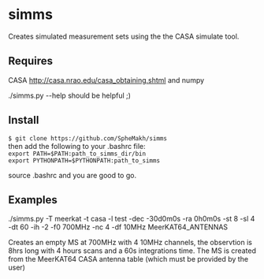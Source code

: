 simms
=====

Creates simulated measurement sets using the the CASA simulate tool. 

Requires
-----
CASA http://casa.nrao.edu/casa_obtaining.shtml and numpy

./simms.py --help should be helpful ;)

Install 
---
`$ git clone https://github.com/SpheMakh/simms `  
then add the following to your .bashrc file:   
`export PATH=$PATH:path_to_simms_dir/bin`  
`export PYTHONPATH=$PYTHONPATH:path_to_simms`

source .bashrc and you are good to go.

Examples
------
./simms.py -T meerkat -t casa -l test -dec -30d0m0s -ra 0h0m0s -st 8 -sl 4 -dt 60 -ih -2 -f0 700MHz -nc 4 -df 10MHz MeerKAT64_ANTENNAS

Creates an empty MS at 700MHz with 4 10MHz channels, the observtion is 8hrs long with 4 hours scans and a 60s integrations time. The MS is created from the MeerKAT64 CASA antenna table (which must be provided by the user)
